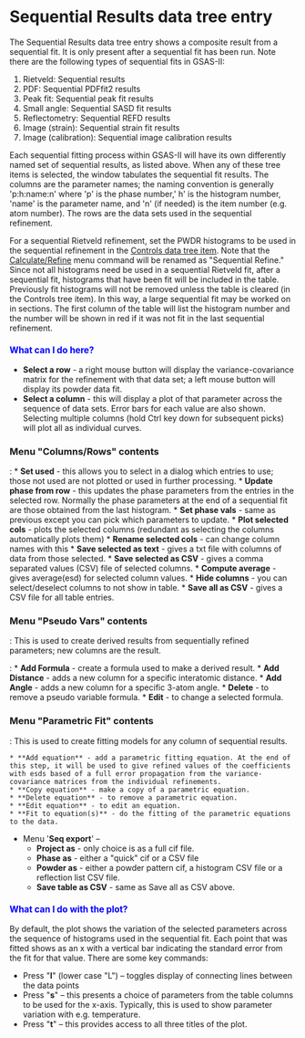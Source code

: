 <!--- Don't change the HTML version of this file; edit the .md version -->
<a name="Sequential"></a>
# Sequential Results data tree entry

The Sequential Results data tree entry shows a composite result from a sequential fit. It is only present after a sequential fit has been run. Note there are the following types of sequential fits in GSAS-II:

1. Rietveld: Sequential results
2. PDF: Sequential PDFfit2 results
3. Peak fit: Sequential peak fit results
4. Small angle: Sequential SASD fit results
5. Reflectometry: Sequential REFD results
6. Image (strain): Sequential strain fit results
7. Image (calibration): Sequential image calibration results 

Each sequential fitting process within GSAS-II will have its own differently named set of sequential results, as listed above. When any of these tree items is selected, the window tabulates the sequential fit results. The columns are the parameter names; the naming convention is generally 'p:h:name:n' where 'p' is the phase number,' h' is the histogram number, 'name' is the parameter name, and 'n' (if needed) is the item number (e.g. atom number). The rows are the data sets used in the sequential refinement.

For a sequential Rietveld refinement, set the PWDR histograms to be used in the sequential refinement in the [Controls data tree item](./commontreeitems.md#Controls). Note that the [Calculate/Refine](./mainmenu.md#Calculate_menu) menu command will be renamed as "Sequential Refine." Since not all histograms need be used in a sequential Rietveld fit, after a sequential fit, histograms that have been fit will be included in the table. Previously fit histograms will not be removed unless the table is cleared (in the Controls tree item). In this way, a large sequential fit may be worked on in sections. The first column of the table will list the histogram number and the number will be shown in red if it was not fit in the last sequential refinement.

<H3 style="color:blue;font-size:1.1em">What can I do here?</H3>

* **Select a row** - a right mouse button will display the variance-covariance matrix for the refinement with that data set; a left mouse button will display its powder data fit.
* **Select a column** - this will display a plot of that parameter across the sequence of data sets. Error bars for each value are also shown. Selecting multiple columns (hold Ctrl key down for subsequent picks) will plot all as individual curves.

### Menu "**Columns/Rows**" contents

:    * **Set used** - this allows you to select in a dialog which entries to use; those not used are not plotted or used in further processing.
    * **Update phase from row** - this updates the phase parameters from the entries in the selected row. Normally the phase parameters at the end of a sequential fit are those obtained from the last histogram.
    * **Set phase vals** - same as previous except you can pick which parameters to update.
    * **Plot selected cols** - plots the selected columns (redundant as selecting the columns automatically plots them)
    * **Rename selected cols** - can change column names with this
    * **Save selected as text** - gives a txt file with columns of data from those selected.
    * **Save selected as CSV** - gives a comma separated values (CSV) file of selected columns.
    * **Compute average** - gives average(esd) for selected column values.
    * **Hide columns** - you can select/deselect columns to not show in table.
    * **Save all as CSV** - gives a CSV file for all table entries.

### Menu "**Pseudo Vars**" contents

: This is used to create derived results from sequentially refined parameters; new columns are the result.

:    * **Add Formula** - create a formula used to make a derived result.
    * **Add Distance** - adds a new column for a specific interatomic distance.
    * **Add Angle** - adds a new column for a specific 3-atom angle.
    * **Delete** - to remove a pseudo variable formula.
    * **Edit** - to change a selected formula.

### Menu "**Parametric Fit**" contents

: This is used to create fitting models for any column of sequential results.

    * **Add equation** - add a parametric fitting equation. At the end of this step, it will be used to give refined values of the coefficients with esds based of a full error propagation from the variance-covariance matrices from the individual refinements.
    * **Copy equation** - make a copy of a parametric equation.
    * **Delete equation** - to remove a parametric equation.
    * **Edit equation** - to edit an equation.
    * **Fit to equation(s)** - do the fitting of the parametric equations to the data.
* Menu '**Seq export**' –
    * **Project as** - only choice is as a full cif file.
    * **Phase as** - either a "quick" cif or a CSV file
    * **Powder as** - either a powder pattern cif, a histogram CSV file or a reflection list CSV file.
    * **Save table as CSV** - same as Save all as CSV above.

<H3 style="color:blue;font-size:1.1em">What can I do with the plot?</H3>

By default, the plot shows the variation of the selected parameters across the sequence of histograms used in the sequential fit. Each point that was fitted shows as an x with a vertical bar indicating the standard error from the fit for that value. There are some key commands:

* Press "**l**" (lower case "L") – toggles display of connecting lines between the data points
* Press "**s**" – this presents a choice of parameters from the table columns to be used for the x-axis. Typically, this is used to show parameter variation with e.g. temperature.
* Press "**t**" – this provides access to all three titles of the plot.
